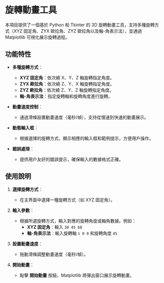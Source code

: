 # 旋轉動畫工具

本項目提供了一個基於 Python 和 Tkinter 的 3D 旋轉動畫工具，支持多種旋轉方式（XYZ 固定角、ZYX 歐拉角、ZYZ 歐拉角以及軸-角表示法），並通過 Matplotlib 可視化展示旋轉過程。

## 功能特性

- **多種旋轉方式**：
  - **XYZ 固定角**：依次繞 X、Y、Z 軸旋轉指定角度。
  - **ZYX 歐拉角**：依次繞 Z、Y、X 軸旋轉指定角度。
  - **ZYZ 歐拉角**：依次繞 Z、Y、Z 軸旋轉指定角度。
  - **軸-角表示法**：指定旋轉軸和旋轉角度進行旋轉。

- **動畫速度控制**：
  - 通過滑條設置動畫速度（毫秒/幀），支持從慢速到快速的動畫展示。

- **動態輸入框**：
  - 根據選擇的旋轉方式，顯示相應的輸入框和範例提示，方便用戶操作。

- **錯誤處理**：
  - 提供用戶友好的錯誤提示，確保輸入的數據格式正確。

## 使用說明

1. **選擇旋轉方式**：
   - 在主界面中選擇一種旋轉方式（如 XYZ 固定角）。

2. **輸入參數**：
   - 根據所選旋轉方式，輸入對應的旋轉角度或軸角數據。例如：
     - **XYZ 固定角**：輸入 `30 45 60`
     - **軸-角表示法**：輸入旋轉軸 `1 0 0` 和旋轉角度 `45`

3. **設置動畫速度**：
   - 拖動滑條調整動畫速度（毫秒/幀）。

4. **開始動畫**：
   - 點擊 **開始動畫** 按鈕，Matplotlib 將彈出窗口展示旋轉動畫。